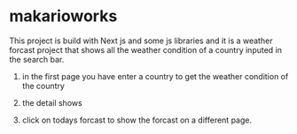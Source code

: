 # makarioworks

This project is build with Next js and some js libraries and it is a weather forcast project that shows all the weather condition of a country inputed in the search bar.

1. in the first page you have enter a country to get the weather condition of the country

2. the detail shows

3. click on todays forcast to show the forcast on a different page.

